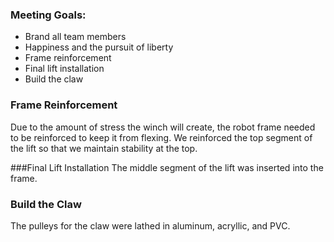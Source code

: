 ### Meeting Goals:
* Brand all team members
* Happiness and the pursuit of liberty
* Frame reinforcement
* Final lift installation
* Build the claw

### Frame Reinforcement
Due to the amount of stress the winch will create, the robot frame needed to be reinforced to keep it from flexing. We reinforced the top segment of the lift so that we maintain stability at the top.

###Final Lift Installation
The middle segment of the lift was inserted into the frame.

### Build the Claw
The pulleys for the claw were lathed in aluminum, acryllic, and PVC.